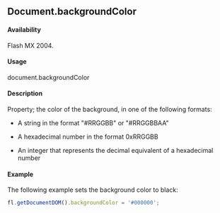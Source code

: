 ## Document.backgroundColor

#### Availability

Flash MX 2004.

#### Usage

document.backgroundColor

#### Description

Property; the color of the background, in one of the following formats:

- A string in the format "#RRGGBB" or "#RRGGBBAA"

- A hexadecimal number in the format 0xRRGGBB

- An integer that represents the decimal equivalent of a hexadecimal number

#### Example

The following example sets the background color to black:

```javascript
fl.getDocumentDOM().backgroundColor = '#000000';

```
